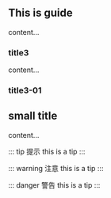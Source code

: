 ## This is guide
content...

### title3
content...

### title3-01

## small title
content...

::: tip 提示
this is a tip
:::

::: warning 注意
this is a tip
:::

::: danger 警告
this is a tip
:::
